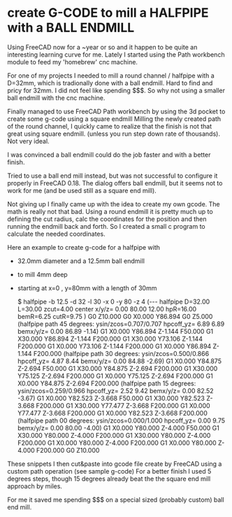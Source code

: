 

create G-CODE to mill a  HALFPIPE with a BALL ENDMILL
=====================================================

Using FreeCAD now for a ~year or so and it happen to be quite an interesting learning curve for me.
Lately I started using the Path workbench module to feed my 'homebrew' cnc machine. 

For one of my projects I needed to mill a round channel / halfpipe with a D=32mm, which is tradionally done with a ball endmill.
Hard to find and pricy for 32mm. I did not feel like spending $$$. So why not using a smaller ball endmill with the cnc machine.
 
Finally managed to use FreeCAD Path workbench by using the 3d pocket to create some g-code using a square endmill
Milling the newly created path of the round channel, I quickly came to realize that the finish is not that great using square endmill. 
(unless you run step down rate of thousands). Not very ideal.

I was convinced a ball endmill could do the job faster and with a better finish.

Tried to use a ball end mill instead, but was not successful to configure it properly in FreeCAD 0.18. 
The dialog offers ball endmill, but it seems not to work for me (and be used still as a square end mill). 

Not giving up I finally came up with the idea to create my own gcode. The math is really not that bad. 
Using a round endmill it is pretty much up to defining the cut radius, calc the coordinates for the position and then running the endmill back and forth. 
So I created a small c program to calculate the needed coordinates.

Here an example to create g-code for a halfpipe with 

 - 32.0mm diameter and a 12.5mm ball endmill 
 - to mill 4mm deep 
 - starting at x=0 , y=80mm with a length of 30mm


    $ halfpipe -b 12.5 -d 32 -l 30 -x 0 -y 80 -z 4
    (--- halfpipe D=32.00 L=30.00 zcut=4.00 center x/y/z= 0.00 80.00 12.00 hpR=16.00 bemR=6.25 cutR=9.75 )
    G0 Z10.000
    G0 X0.000 Y86.894
    G0 Z5.000
    (halfpipe path 45 degrees: ysin/zcos=0.707/0.707 hpcoff_yz= 6.89 6.89 bemx/y/z= 0.00 86.89 -1.14)
    G1 X0.000 Y86.894 Z-1.144 F50.000
    G1 X30.000 Y86.894 Z-1.144 F200.000
    G1 X30.000 Y73.106 Z-1.144 F200.000
    G1 X0.000 Y73.106 Z-1.144 F200.000
    G1 X0.000 Y86.894 Z-1.144 F200.000
    (halfpipe path 30 degrees: ysin/zcos=0.500/0.866 hpcoff_yz= 4.87 8.44 bemx/y/z= 0.00 84.88 -2.69)
    G1 X0.000 Y84.875 Z-2.694 F50.000
    G1 X30.000 Y84.875 Z-2.694 F200.000
    G1 X30.000 Y75.125 Z-2.694 F200.000
    G1 X0.000 Y75.125 Z-2.694 F200.000
    G1 X0.000 Y84.875 Z-2.694 F200.000
    (halfpipe path 15 degrees: ysin/zcos=0.259/0.966 hpcoff_yz= 2.52 9.42 bemx/y/z= 0.00 82.52 -3.67)
    G1 X0.000 Y82.523 Z-3.668 F50.000
    G1 X30.000 Y82.523 Z-3.668 F200.000
    G1 X30.000 Y77.477 Z-3.668 F200.000
    G1 X0.000 Y77.477 Z-3.668 F200.000
    G1 X0.000 Y82.523 Z-3.668 F200.000
    (halfpipe path 00 degrees: ysin/zcos=0.000/1.000 hpcoff_yz= 0.00 9.75 bemx/y/z= 0.00 80.00 -4.00)
    G1 X0.000 Y80.000 Z-4.000 F50.000
    G1 X30.000 Y80.000 Z-4.000 F200.000
    G1 X30.000 Y80.000 Z-4.000 F200.000
    G1 X0.000 Y80.000 Z-4.000 F200.000
    G1 X0.000 Y80.000 Z-4.000 F200.000
    G0 Z10.000 

These snippets I then cut&paste into gcode file create by FreeCAD using a custom path operation (see sample g-code)
For a better finish I used 5 degrees steps, though 15 degrees already beat the the square end mill approach by miles.

For me it saved me spending $$$ on a special sized (probably custom) ball end mill.
